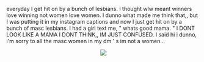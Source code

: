 everyday I get hit on by a bunch of lesbians. I thought wlw meant winners love winning not women love women. I dunno what made me think that,, but I was putting it in my instagram captions and now I just get hit on by a bunch of masc lesbians. I had a girl text me, " whats good mama. " I DONT LOOK LIKE A MAMA I DONT THINK,, IM JUST CONFUSED. I said hi i dunno, i'm sorry to all the masc women in my dm ' s im not a women...

⠀⠀⠀⠀⠀⠀⠀⠀⠀⠀⠀⠀⠀⠀⠀⠀⠀⠀⠀⠀⠀⠀⠀⠀![](https://i.postimg.cc/0QZWJCtN/Untitled1051-20241212103338.png)
